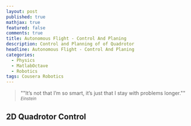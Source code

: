 ```yaml
---
layout: post
published: true
mathjax: true
featured: false
comments: true
title: Autonomous Flight - Control And Planing
description: Control and Planning of of Quadrotor
headline: Autonomous Flight - Control And Planing
categories:
  - Physics
  - MatlabOctave
  - Robotics
tags: Cousera Robotics
---
```

>&quot;"It’s not that I’m so smart, it’s just that I stay with problems longer."&quot;
><small><cite title="Einstein">Einstein</cite></small>

## 2D Quadrotor Control

